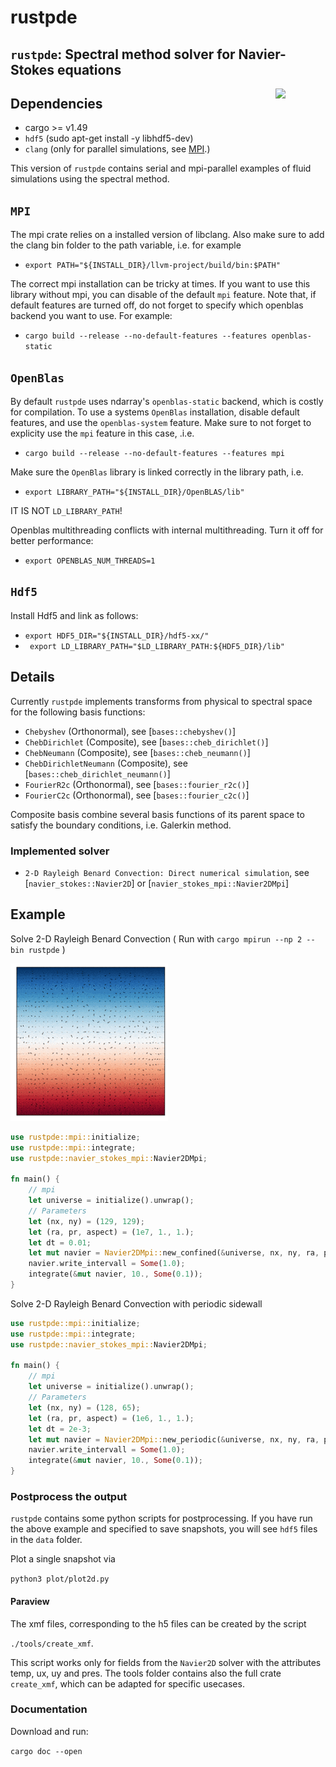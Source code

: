 # rustpde

## `rustpde`: Spectral method solver for Navier-Stokes equations
<img align="right" src="https://rustacean.net/assets/cuddlyferris.png" width="80">

## Dependencies
- cargo >= v1.49
- `hdf5` (sudo apt-get install -y libhdf5-dev)
- `clang` (only for parallel simulations, see [MPI](#mpi).)

This version of `rustpde` contains serial and
mpi-parallel examples of fluid simulations using the spectral method.

## `MPI`

The mpi crate relies on a installed version of libclang. Also
make sure to add the clang bin folder to the path variable, i.e.
for example

- `export PATH="${INSTALL_DIR}/llvm-project/build/bin:$PATH"`

The correct mpi installation can be tricky at times. If you want
to use this library without mpi, you can disable of the default `mpi` feature.
Note that, if default features are turned off, do not forget to
specify which openblas backend you want to use. For example:

- `cargo build --release --no-default-features --features openblas-static`

## `OpenBlas`

By default `rustpde` uses ndarray's `openblas-static` backend,
which is costly for compilation. To use a systems `OpenBlas`
installation, disable default features, and use the `openblas-system`
feature. Make sure to not forget to explicity use the `mpi` feature
in this case, .i.e.
- `cargo build --release --no-default-features --features mpi`

Make sure the `OpenBlas` library is linked correctly in the library path,
i.e.

- `export LIBRARY_PATH="${INSTALL_DIR}/OpenBLAS/lib"`

IT IS NOT `LD_LIBRARY_PATH`!

Openblas multithreading conflicts with internal multithreading.
Turn it off for better performance:
- `export OPENBLAS_NUM_THREADS=1`

## `Hdf5`
Install Hdf5 and link as follows:

- `export HDF5_DIR="${INSTALL_DIR}/hdf5-xx/" `
- ` export LD_LIBRARY_PATH="$LD_LIBRARY_PATH:${HDF5_DIR}/lib"`

## Details

Currently `rustpde` implements transforms from physical to spectral space
for the following basis functions:
- `Chebyshev` (Orthonormal), see [`bases::chebyshev()`]
- `ChebDirichlet` (Composite), see [`bases::cheb_dirichlet()`]
- `ChebNeumann` (Composite), see [`bases::cheb_neumann()`]
- `ChebDirichletNeumann` (Composite), see [`bases::cheb_dirichlet_neumann()`]
- `FourierR2c` (Orthonormal), see [`bases::fourier_r2c()`]
- `FourierC2c` (Orthonormal), see [`bases::fourier_c2c()`]

Composite basis combine several basis functions of its parent space to
satisfy the boundary conditions, i.e. Galerkin method.

### Implemented solver

- `2-D Rayleigh Benard Convection: Direct numerical simulation`,
see [`navier_stokes::Navier2D`] or  [`navier_stokes_mpi::Navier2DMpi`]

## Example
Solve 2-D Rayleigh Benard Convection ( Run with `cargo mpirun --np 2 --bin rustpde` )

![Alt text](https://github.com/preiter93/rustpde-mpi/blob/master/examples/rbc.gif?raw=true)

```rust
use rustpde::mpi::initialize;
use rustpde::mpi::integrate;
use rustpde::navier_stokes_mpi::Navier2DMpi;

fn main() {
    // mpi
    let universe = initialize().unwrap();
    // Parameters
    let (nx, ny) = (129, 129);
    let (ra, pr, aspect) = (1e7, 1., 1.);
    let dt = 0.01;
    let mut navier = Navier2DMpi::new_confined(&universe, nx, ny, ra, pr, dt, aspect, "rbc");
    navier.write_intervall = Some(1.0);
    integrate(&mut navier, 10., Some(0.1));
}

```

Solve 2-D Rayleigh Benard Convection with periodic sidewall
```rust
use rustpde::mpi::initialize;
use rustpde::mpi::integrate;
use rustpde::navier_stokes_mpi::Navier2DMpi;

fn main() {
    // mpi
    let universe = initialize().unwrap();
    // Parameters
    let (nx, ny) = (128, 65);
    let (ra, pr, aspect) = (1e6, 1., 1.);
    let dt = 2e-3;
    let mut navier = Navier2DMpi::new_periodic(&universe, nx, ny, ra, pr, dt, aspect, "rbc");
    navier.write_intervall = Some(1.0);
    integrate(&mut navier, 10., Some(0.1));
}
```

### Postprocess the output

`rustpde` contains some python scripts for postprocessing.
If you have run the above example and specified
to save snapshots, you will see `hdf5` files in the `data` folder.

Plot a single snapshot via

`python3 plot/plot2d.py`

#### Paraview

The xmf files, corresponding to the h5 files can be created
by the script

`./tools/create_xmf`.

This script works only for fields from the `Navier2D`
solver with the attributes temp, ux, uy and pres.
The tools folder contains also the full crate `create_xmf`, which
can be adapted for specific usecases.

### Documentation

Download and run:

`cargo doc --open`
